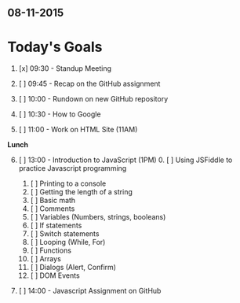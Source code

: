 ## 08-11-2015

# Today's Goals

1. [x] 09:30 - Standup Meeting

2. [ ] 09:45 - Recap on the GitHub assignment

3. [ ] 10:00 - Rundown on new GitHub repository

4. [ ] 10:30 - How to Google

5. [ ] 11:00 - Work on HTML Site (11AM)

**Lunch**

6. [ ] 13:00 - Introduction to JavaScript (1PM)
	0. [ ] Using JSFiddle to practice Javascript programming
	1. [ ] Printing to a console
	2. [ ] Getting the length of a string
	3. [ ] Basic math
	4. [ ] Comments
	5. [ ] Variables (Numbers, strings, booleans)
	6. [ ] If statements
	7. [ ] Switch statements
	8. [ ] Looping (While, For)
	9. [ ] Functions
	10. [ ] Arrays
	10. [ ] Dialogs (Alert, Confirm)
	11. [ ] DOM Events 

7. [ ] 14:00 - Javascript Assignment on GitHub